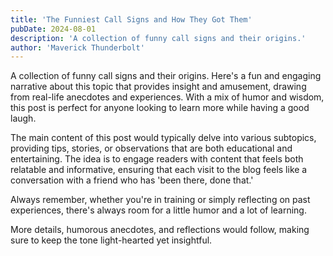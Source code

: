 ```yaml
---
title: 'The Funniest Call Signs and How They Got Them'
pubDate: 2024-08-01
description: 'A collection of funny call signs and their origins.'
author: 'Maverick Thunderbolt'
---
```


A collection of funny call signs and their origins. Here's a fun and engaging narrative about this topic that provides insight and amusement, drawing from real-life anecdotes and experiences. With a mix of humor and wisdom, this post is perfect for anyone looking to learn more while having a good laugh.

The main content of this post would typically delve into various subtopics, providing tips, stories, or observations that are both educational and entertaining. The idea is to engage readers with content that feels both relatable and informative, ensuring that each visit to the blog feels like a conversation with a friend who has 'been there, done that.'

Always remember, whether you're in training or simply reflecting on past experiences, there's always room for a little humor and a lot of learning.

More details, humorous anecdotes, and reflections would follow, making sure to keep the tone light-hearted yet insightful.
